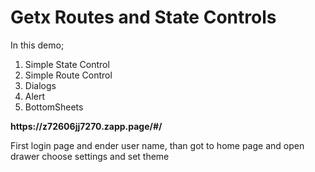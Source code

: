 <h1>Getx Routes and State Controls</h1>
<p>In this demo;</p>
<ol>
  <li>Simple State Control</li>
  <li>Simple Route Control</li>
  <li>Dialogs</li>
  <li>Alert</li>
  <li>BottomSheets</li>
</ol>
<b>
https://z72606jj7270.zapp.page/#/
</b>
<p>First login page and ender user name, than got to home page and open drawer choose settings and set theme</p>
